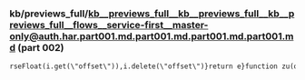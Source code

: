 ### kb/previews_full/kb__previews_full__kb__previews_full__kb__previews_full__flows__service-first__master-only@auth.har.part001.md.part001.md.part001.md.part001.md (part 002)

```md
rseFloat(i.get(\"offset\")),i.delete(\"offset\")}return e}function zu(o,e){if(o.hasOwnProperty(\"duration\"))return o;if(typeof o==\"number\"){let n=Ii(o
```

```
